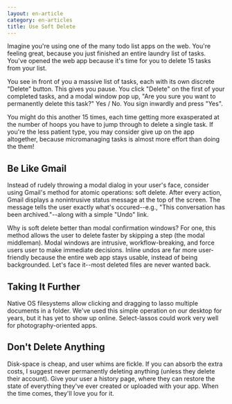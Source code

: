 ```yaml
---
layout: en-article
category: en-articles
title: Use Soft Delete
---
```


Imagine you're using one of the many todo list apps on the web. You're feeling great, because you just finished an entire laundry list of tasks. You've opened the web app because it's time for you to delete 15 tasks from your list.

You see in front of you a massive list of tasks, each with its own discrete "Delete" button. This gives you pause. You click "Delete" on the first of your completed tasks, and a modal window pop up, "Are you sure you want to permanently delete this task?" Yes / No. You sign inwardly and press "Yes".

You might do this another 15 times, each time getting more exasperated at the number of hoops you have to jump through to delete a single task. If you're the less patient type, you may consider give up on the app altogether, because micromanaging tasks is almost more effort than doing the them!

## Be Like Gmail

Instead of rudely throwing a modal dialog in your user's face, consider using Gmail's method for atomic operations: soft delete. After every action, Gmail displays a nonintrusive status message at the top of the screen. The message tells the user exactly what's occured--e.g., "This conversation has been archived."--along with a simple "Undo" link.

Why is soft delete better than modal confirmation windows? For one, this method allows the user to delete faster by skipping a step (the modal middleman). Modal windows are intrusive, workflow-breaking, and force users user to make immediate decisions. Inline undos are far more user-friendly because the entire web app stays usable, instead of being backgrounded. Let's face it--most deleted files are never wanted back.

## Taking It Further

Native OS filesystems allow clicking and dragging to lasso multiple documents in a folder. We've used this simple operation on our desktop for years, but it has yet to show up online. Select-lassos could work very well for photography-oriented apps.

## Don't Delete Anything

Disk-space is cheap, and user whims are fickle. If you can absorb the extra costs, I suggest never permanently deleting anything (unless they delete their account). Give your user a history page, where they can restore the state of everything they've ever created or uploaded with your app. When the time comes, they'll love you for it.
 
